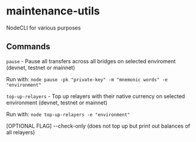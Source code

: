 # maintenance-utils
NodeCLI for various purposes

## Commands

```pause``` - Pause all transfers across all bridges on selected enviroment (devnet, testnet or mainnet)

Run with: ``` node pause -pk "private-key" -m "mnemonic words" -e "environment" ```

```top-up-relayers``` - Top up relayers with their native currency on selected environment (devnet, testnet or mainnet)

Run with: ``` node top-up-relayers -e "environment" ```

[OPTIONAL FLAG] --check-only (does not top up but print out balances of all relayers)
